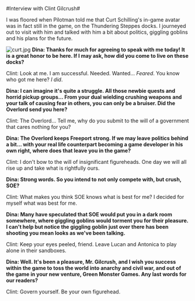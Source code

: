 #Interview with Clint Gilcrush#

I was floored when Pilotman told me that Curt Schilling's in-game avatar was in fact still in the game, on the Thundering Steppes docks. I journeyed out to visit with him and talked with him a bit about politics, giggling goblins and his plans for the future.



![curt.jpg](http://westkarana.com/wp-content/uploads/2006/12/curt.jpg)
**Dina: Thanks for much for agreeing to speak with me today! It is a great honor to be here. If I may ask, how did you come to live on these docks?**

Clint: Look at me. I am successful. Needed. Wanted... *Feared*. You know who got me here? *I did*.

**Dina: I can imagine it's quite a struggle. All those newbie quests and horrid pickup groups... From your dual wielding crushing weapons and your talk of causing fear in others, you can only be a bruiser. Did the Overlord send you here?**

Clint: The Overlord... Tell me, why do you submit to the will of a government that cares nothing for you?

**Dina: The Overlord keeps Freeport strong. If we may leave politics behind a bit... with your real life counterpart becoming a game developer in his own right, where does that leave you in the game?**

 Clint: I don't bow to the will of insignificant figureheads. One day we will all rise up and take what is rightfully ours.

**Dina: Strong words. So you intend to not only compete with, but crush, SOE?**

Clint: What makes you think SOE knows what is best for me? I decided for myself what was best for me.

**Dina: Many have speculated that SOE would put you in a dark room somewhere, where giggling goblins would torment you for their pleasure. I can't help but notice the giggling goblin just over there has been shooting you mean looks as we've been talking.** 

Clint: Keep your eyes peeled, friend. Leave Lucan and Antonica to play alone in their sandboxes.

**Dina: Well. It's been a pleasure, Mr. Gilcrush, and I wish you success within the game to toss the world into anarchy and civil war, and out of the game in your new venture, Green Monster Games. Any last words for our readers?**

Clint: Govern yourself. Be your own figurehead.
